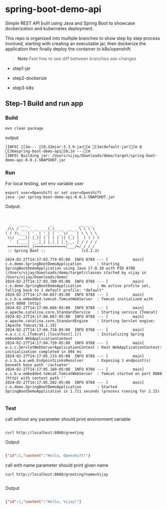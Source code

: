 # spring-boot-demo-api

Simple REST API built using Java and Spring Boot to showcase dockerization and kubernetes deployment.

This repo is organized into multiple branches to show step by step process involved,  starting with creating an executable jar, then dockerize the application then finally deploy the container to k8s/openshift. 

> **Note**
> Feel free to see diff between branches see changes


* step1-jar

* step2-dockerize

* step3-k8s

## Step-1 Build and run app

### Build

```
mvn clean package
```


output

```
[INFO] [1m--- [0;32mjar:3.3.0:jar[m [1m(default-jar)[m @ [36mspring-boot-demo-api[0;1m ---[m
[INFO] Building jar: /Users/vijay/Downloads/demo/target/spring-boot-demo-api-0.0.1-SNAPSHOT.jar

```


### Run

For local testing, set env variable user

```
export user=Openshift or set user=Openshift
java -jar spring-boot-demo-api-0.0.1-SNAPSHOT.jar

```


Output:

```


  .   ____          _            __ _ _
 /\\ / ___'_ __ _ _(_)_ __  __ _ \ \ \ \
( ( )\___ | '_ | '_| | '_ \/ _` | \ \ \ \
 \\/  ___)| |_)| | | | | || (_| |  ) ) ) )
  '  |____| .__|_| |_|_| |_\__, | / / / /
 =========|_|==============|___/=/_/_/_/
 :: Spring Boot ::                (v3.2.3)

2024-02-27T14:17:03.774-05:00  INFO 8788 --- [           main] c.e.demo.SpringBootDemoApplication       : Starting SpringBootDemoApplication using Java 17.0.10 with PID 8788 (/Users/vijay/Downloads/demo/target/classes started by vijay in /Users/vijay/Downloads/demo)
2024-02-27T14:17:03.780-05:00  INFO 8788 --- [           main] c.e.demo.SpringBootDemoApplication       : No active profile set, falling back to 1 default profile: "default"
2024-02-27T14:17:04.657-05:00  INFO 8788 --- [           main] o.s.b.w.embedded.tomcat.TomcatWebServer  : Tomcat initialized with port 8080 (http)
2024-02-27T14:17:04.666-05:00  INFO 8788 --- [           main] o.apache.catalina.core.StandardService   : Starting service [Tomcat]
2024-02-27T14:17:04.667-05:00  INFO 8788 --- [           main] o.apache.catalina.core.StandardEngine    : Starting Servlet engine: [Apache Tomcat/10.1.19]
2024-02-27T14:17:04.718-05:00  INFO 8788 --- [           main] o.a.c.c.C.[Tomcat].[localhost].[/]       : Initializing Spring embedded WebApplicationContext
2024-02-27T14:17:04.720-05:00  INFO 8788 --- [           main] w.s.c.ServletWebServerApplicationContext : Root WebApplicationContext: initialization completed in 894 ms
2024-02-27T14:17:05.133-05:00  INFO 8788 --- [           main] o.s.b.a.e.web.EndpointLinksResolver      : Exposing 1 endpoint(s) beneath base path '/actuator'
2024-02-27T14:17:05.189-05:00  INFO 8788 --- [           main] o.s.b.w.embedded.tomcat.TomcatWebServer  : Tomcat started on port 8080 (http) with context path ''
2024-02-27T14:17:05.202-05:00  INFO 8788 --- [           main] c.e.demo.SpringBootDemoApplication       : Started SpringBootDemoApplication in 1.711 seconds (process running for 2.15)


```

### Test 

call without any parameter should print environment variable

```

curl http://localhost:8080/greeting

```

Output

```json

{"id":1,"content":"Hello, Openshift!"}

````

call with name parameter should print given name


```
curl http://localhost:8080/greeting?name=Vijay


```

Output

```json

{"id":1,"content":"Hello, Vijay!"}

````

